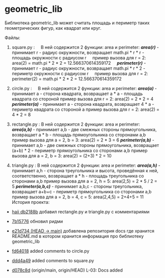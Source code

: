 # geometric_lib

Библиотека geometric_lib может считать площадь и периметр таких геометрических фигур, как квадрат или круг.

Файлы:

1. square.py :
    В ней содержится 2 функции: area и perimeter:
          ***area(r)*** - принимает r - радиус окружности, возвращает math.pi * r * r - площадь окружности с радиусом r
	    пример вызова для r = 2: area(2) = math.pi * 2 * 2 = 12.566370614359172
	      ***perimeter(r)*** - принимает r - радиус окружности, возвращает math.pi * r * 2 - периметр окружности с радиусом r
	    пример вызова для r = 2: perimeter(2) = math.pi * 2 * 2 = 12.566370614359172

2. circle.py :
    В ней содержится 2 функции: area и perimeter:
		  ***area(a)*** - принимает a - сторона квадрата, возвращает a * a - площадь квадрата со стороной
		пример вызова для r = 2: area(2) = 2 * 2 = 4
		  ***perimeter(a)*** - принимает a - сторона квадрата, возвращает 4 * a - периметр квадрата со стороной a
		пример вызова для r = 2: area(2) = 4 * 2 = 8

3. rectangle.py :
     В ней содержится 2 функции: area и perimeter:
		  ***area(a,b)*** - принимает a,b - две смежных стороны прямоугольника, возвращает a * b - площадь прямоугольника со сторонами a,b
		пример вызова для a = 2, b = 3: area(2) = 2 * 3 = 6
		  ***perimeter(a,b)*** - принимает a,b - две смежных стороны прямоугольника, возвращает (a+b) * 2 - периметр прямоугольника со сторонами a,b
		пример вызова для a = 2, b = 3: area(2) = (2+3) * 2 = 10

4. triangle.py :
    В ней содержится 2 функции: area и perimeter:
		  ***area(a,h)*** - принимает a,h - сторона треугольника и высота, проведённая к ней, соответственно, возвращает a * h - площадь треугольника со сторонами a,b
		пример вызова для a = 2, h = 5: area(2,5) = 2 * 5 / 2 = 5
		  ***perimeter(a,b,c)*** - принимает a,b,c - стороны треугольника, возвращает a+b+c - периметр прямоугольника со сторонами a,b
		пример вызова для a = 2, b = 4, c = 5: area(2,4,5) = 2+4+5 = 11
История проекта: 
* [haii db2188b](https://github.com/KulEDmitr/geometric_lib/commit/db2188b0ccb9a4914cf73cbc1353510edc76eec0) добавил rectangle.py и triangle.py с комментариями

* [7b15776](https://github.com/KulEDmitr/geometric_lib/commit/7b15776363df66bad1511934e75b171e2f696e53) обновил ридми
  
* [e21d734 (HEAD -> main)](https://github.com/KulEDmitr/geometric_lib/commit/e21d734808b09b4c4bf1c2297ddcde207de753cf)  добавлена репозитория docs где хранится README.md в котором хранится информация про библиотеку geometric_lib
  
* [fd64018](https://github.com/KulEDmitr/geometric_lib/commit/fd64018f08392dece6bdeee78f4ac2acbeda3646) added comments to circle.py

* [ddd4a49](https://github.com/KulEDmitr/geometric_lib/commit/ddd4a492b6b6d01c8f571d5afd0de9cbf8b65c4c) added comments to square.py

* [d078c8d](https://github.com/KulEDmitr/geometric_lib/commit/e21d734808b09b4c4bf1c2297ddcde207de753cf) (origin/main, origin/HEAD) L-03: Docs added